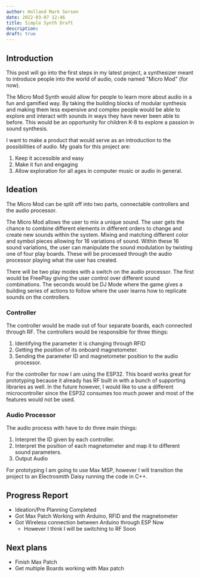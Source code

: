 ```yaml
---
author: Holland Mark Sersen
date: 2022-03-07 12:46
title: Simple Synth Draft
description: 
draft: true
---
```


## Introduction
This post will go into the first steps in my latest project, a synthesizer meant to introduce people into the world of audio, code named "Micro Mod" (for now).

The Micro Mod Synth would allow for people to learn more about audio in a fun and gamified way. By taking the building blocks of modular synthesis and making them less expensive and complex people would be able to explore and interact with sounds in ways they have never been able to before. This would be an opportunity for children K-8 to explore a passion in sound synthesis. 

I want to make a product that would serve as an introduction to the possibilities of audio. My goals for this project are:

1. Keep it accessible and easy
2. Make it fun and engaging
3. Allow exploration for all ages  in computer music or audio in general.


## Ideation

The Micro Mod can be split off into two parts, connectable controllers and the audio processor. 

The Micro Mod allows the user to mix a unique sound. The user gets the chance to combine different elements in different orders to change and create new sounds within the system. Mixing and matching different color and symbol pieces allowing for 16 variations of sound. Within these 16 sound variations, the user can manipulate the sound modulation by twisting one of four play boards. These will be processed through the audio processor playing what the user has created. 

There will be two play modes with a switch on the audio processor. The first would be FreePlay giving the user control over different sound combinations. The seconds would be DJ Mode where the game gives a building series of actions to follow where the user learns how to replicate sounds on the controllers. 

### Controller

The controller would be made out of four separate boards, each connected through RF. The controllers would be responsible for three things:

1.  Identifying the parameter it is changing through RFID
2.  Getting the position of its onboard magnetometer.
3.  Sending the parameter ID and magnetometer position to the audio processor. 

For the controller for now I am using the ESP32. This board works great for prototyping because it already has RF built in with a bunch of supporting libraries as well. In the future however, I would like to use a different microcontroller since the ESP32 consumes too much power and most of the features would not be used.

### Audio Processor

The audio process with have to do three main things:
1. Interpret the ID given by each controller.
2. Interpret the position of each magnetometer and map it to different sound parameters. 
3. Output Audio

For prototyping I am going to use Max MSP, however I will transition the project to an Electrosmith Daisy running the code in C++. 

## Progress Report
- Ideation/Pre Planning Completed 
- Got Max Patch Working with Arduino, RFID and the magnetometer
- Got Wireless connection between Arduino through ESP Now
	- However I think I will be switching to RF Soon

## Next plans
- Finish Max Patch
- Get multiple Boards working with Max patch




